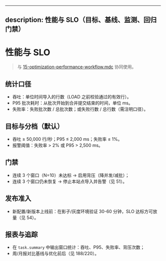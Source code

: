 ______________________________________________________________________

## description: 性能与 SLO（目标、基线、监测、回归门禁）

# 性能与 SLO

> 与 [15-optimization-performance-workflow.mdc](mdc:.cursor/rules/15-optimization-performance-workflow.mdc) 协同使用。

## 统计口径

- 吞吐：单位时间导入的行数（LOAD 之前校验通过的有效行）。
- P95 批次耗时：从批次开始到合并提交结束的时间，单位 ms。
- 失败率：失败批次数 / 总批次数；或失败行数 / 总行数（需注明口径）。

## 目标与分档（默认）

- 吞吐 ≥ 50,000 行/秒；P95 ≤ 2,000 ms；失败率 ≤ 1%。
- 报警阈值：失败率 > 2% 或 P95 > 2,500 ms。

## 门禁

- 连续 3 个窗口（N=10）未达标 → 启用背压（降并发/减批）；
- 连续 3 个窗口仍未恢复 → 停止本站点导入并告警（见 51）。

## 发布准入

- 新配置/新版本上线前：在影子/灰度环境验证 30-60 分钟，SLO 达标方可放量（见 54）。

## 报表与追踪

- 在 `task.summary` 中输出窗口统计：吞吐、P95、失败率、背压次数；
- 周/月报对比基线与优化前后（见 188/220）。

